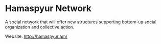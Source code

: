 Hamaspyur Network
==================

A social network that will offer new structures supporting bottom-up social organization and collective action.

Website: http://hamaspyur.am/

